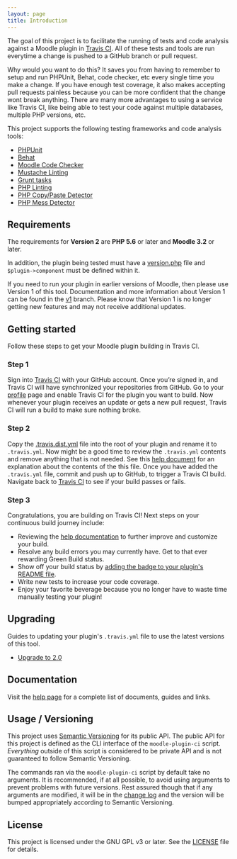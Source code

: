 ```yaml
---
layout: page
title: Introduction
---
```


The goal of this project is to facilitate the running of tests and code analysis against a Moodle plugin in
[Travis CI](https://travis-ci.org).  All of these tests and tools are run everytime a change is pushed to a GitHub
branch or pull request.

Why would you want to do this?  It saves you from having to remember to setup and run PHPUnit, Behat, code checker, etc
every single time you make a change.  If you have enough test coverage, it also makes accepting pull requests painless
because you can be more confident that the change wont break anything.  There are many more advantages to using a
service like Travis CI, like being able to test your code against multiple databases, multiple PHP versions, etc.

This project supports the following testing frameworks and code analysis tools:
* [PHPUnit](https://phpunit.de)
* [Behat](http://behat.org/)
* [Moodle Code Checker](https://github.com/moodlehq/moodle-local_codechecker)
* [Mustache Linting](https://docs.moodle.org/dev/Templates)
* [Grunt tasks](https://docs.moodle.org/dev/Grunt)
* [PHP Linting](https://github.com/JakubOnderka/PHP-Parallel-Lint)
* [PHP Copy/Paste Detector](https://github.com/sebastianbergmann/phpcpd)
* [PHP Mess Detector](http://phpmd.org)

## Requirements

The requirements for **Version 2** are **PHP 5.6** or later and **Moodle 3.2** or later.

In addition, the plugin being tested must have a [version.php](https://docs.moodle.org/dev/version.php) file
and `$plugin->component` must be defined within it.

If you need to run your plugin in earlier versions of Moodle, then please use Version 1 of this tool.  Documentation
and more information about Version 1 can be found in the [v1](https://github.com/blackboard-open-source/moodle-plugin-ci/tree/v1)
branch.  Please know that Version 1 is no longer getting new features and may not receive additional updates.

## Getting started

Follow these steps to get your Moodle plugin building in Travis CI.

### Step 1

Sign into [Travis CI](https://travis-ci.org) with your GitHub account. Once you’re signed in, and Travis CI will have
synchronized your repositories from GitHub.  Go to your [profile](https://travis-ci.org/profile) page and enable Travis CI
for the plugin you want to build.  Now whenever your plugin receives an update or gets a new pull request, Travis CI will
run a build to make sure nothing broke.

### Step 2

Copy the [.travis.dist.yml](https://github.com/blackboard-open-source/moodle-plugin-ci/blob/master/.travis.dist.yml) file into the
root of your plugin and rename it to `.travis.yml`. Now might be a good time to review the `.travis.yml` contents and
remove anything that is not needed.  See this [help document](TravisFileExplained.md) for an explanation about the
contents of the this file. Once you have added the `.travis.yml` file, commit and push up to GitHub, to trigger a
Travis CI build. Navigate back to [Travis CI](https://travis-ci.org) to see if your build passes or fails.

### Step 3

Congratulations, you are building on Travis CI!  Next steps on your continuous build journey include:

* Reviewing the [help documentation](Help.md) to further improve and customize your build.
* Resolve any build errors you may currently have.  Get to that ever rewarding Green Build status.
* Show off your build status by [adding the badge to your plugin's README file](https://docs.travis-ci.com/user/status-images/).
* Write new tests to increase your code coverage.
* Enjoy your favorite beverage because you no longer have to waste time manually testing your plugin!

## Upgrading

Guides to updating your plugin's `.travis.yml` file to use the latest versions of this tool.

* [Upgrade to 2.0](UPGRADE-2.0.md)

## Documentation

Visit the [help page](Help.md) for a complete list of documents, guides and links.

## Usage / Versioning

This project uses [Semantic Versioning](http://semver.org/) for its public API.  The public API for this project
is defined as the CLI interface of the `moodle-plugin-ci` script.  _Everything_ outside of this script is considered
to be private API and is not guaranteed to follow Semantic Versioning.

The commands ran via the `moodle-plugin-ci` script by default take no arguments.  It is recommended, if at all possible,
to avoid using arguments to prevent problems with future versions.  Rest assured though that if any arguments are
modified, it will be in the [change log](CHANGELOG.md) and the version will be bumped appropriately according to
Semantic Versioning.

## License

This project is licensed under the GNU GPL v3 or later.  See the
[LICENSE](https://github.com/blackboard-open-source/moodle-plugin-ci/blob/master/LICENSE) file for details.

